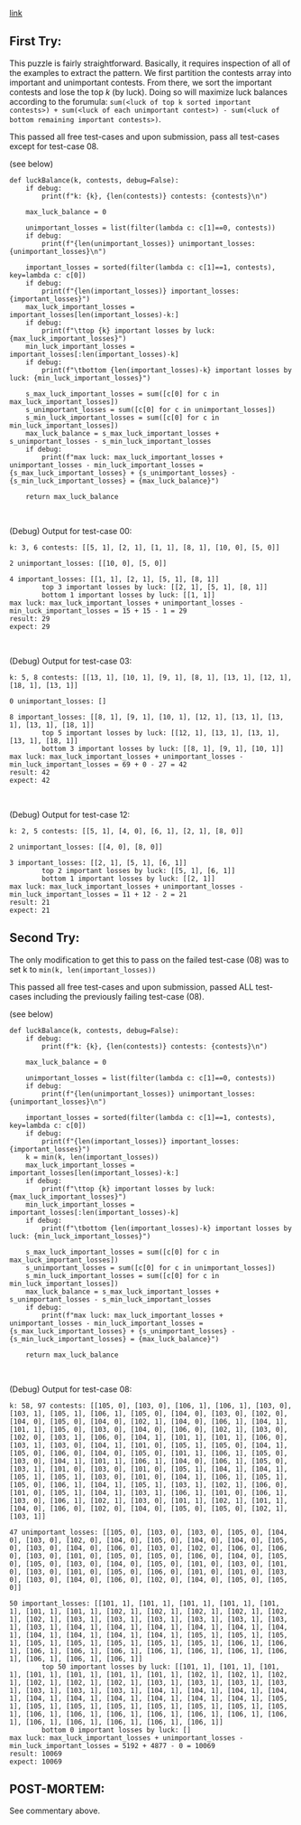 [link](https://www.hackerrank.com/challenges/luck-balance/problem?h_l=interview&playlist_slugs%5B%5D=interview-preparation-kit&playlist_slugs%5B%5D=greedy-algorithms&h_r=next-challenge&h_v=zen)


## First Try:

This puzzle is fairly straightforward.  Basically, it requires inspection of all of the examples to extract the pattern.  We first partition the contests array into important and unimportant contests.  From there, we sort the important contests and lose the top $k$ (by luck).  Doing so will maximize luck balances according to the forumula: `sum(<luck of top k sorted important contests>) + sum(<luck of each unimportant contest>) - sum(<luck of bottom remaining important contests>)`.  

This passed all free test-cases and upon submission, pass all test-cases except for test-case 08.

(see below)

```
def luckBalance(k, contests, debug=False):
    if debug:
        print(f"k: {k}, {len(contests)} contests: {contests}\n")

    max_luck_balance = 0

    unimportant_losses = list(filter(lambda c: c[1]==0, contests))
    if debug:
        print(f"{len(unimportant_losses)} unimportant_losses: {unimportant_losses}\n")

    important_losses = sorted(filter(lambda c: c[1]==1, contests), key=lambda c: c[0])
    if debug:
        print(f"{len(important_losses)} important_losses: {important_losses}")
    max_luck_important_losses = important_losses[len(important_losses)-k:]
    if debug:
        print(f"\ttop {k} important losses by luck: {max_luck_important_losses}")
    min_luck_important_losses = important_losses[:len(important_losses)-k]
    if debug:
        print(f"\tbottom {len(important_losses)-k} important losses by luck: {min_luck_important_losses}")

    s_max_luck_important_losses = sum([c[0] for c in max_luck_important_losses])
    s_unimportant_losses = sum([c[0] for c in unimportant_losses])
    s_min_luck_important_losses = sum([c[0] for c in min_luck_important_losses])
    max_luck_balance = s_max_luck_important_losses + s_unimportant_losses - s_min_luck_important_losses
    if debug:
        print(f"max luck: max_luck_important_losses + unimportant_losses - min_luck_important_losses = {s_max_luck_important_losses} + {s_unimportant_losses} - {s_min_luck_important_losses} = {max_luck_balance}")

    return max_luck_balance
```

<p><br>

(Debug) Output for test-case 00:

```
k: 3, 6 contests: [[5, 1], [2, 1], [1, 1], [8, 1], [10, 0], [5, 0]]

2 unimportant_losses: [[10, 0], [5, 0]]

4 important_losses: [[1, 1], [2, 1], [5, 1], [8, 1]]
        top 3 important losses by luck: [[2, 1], [5, 1], [8, 1]]
        bottom 1 important losses by luck: [[1, 1]]
max luck: max_luck_important_losses + unimportant_losses - min_luck_important_losses = 15 + 15 - 1 = 29
result: 29
expect: 29
```

<p><br>

(Debug) Output for test-case 03:

```
k: 5, 8 contests: [[13, 1], [10, 1], [9, 1], [8, 1], [13, 1], [12, 1], [18, 1], [13, 1]]

0 unimportant_losses: []

8 important_losses: [[8, 1], [9, 1], [10, 1], [12, 1], [13, 1], [13, 1], [13, 1], [18, 1]]
        top 5 important losses by luck: [[12, 1], [13, 1], [13, 1], [13, 1], [18, 1]]
        bottom 3 important losses by luck: [[8, 1], [9, 1], [10, 1]]
max luck: max_luck_important_losses + unimportant_losses - min_luck_important_losses = 69 + 0 - 27 = 42
result: 42
expect: 42
```

<p><br>

(Debug) Output for test-case 12:

```
k: 2, 5 contests: [[5, 1], [4, 0], [6, 1], [2, 1], [8, 0]]

2 unimportant_losses: [[4, 0], [8, 0]]

3 important_losses: [[2, 1], [5, 1], [6, 1]]
        top 2 important losses by luck: [[5, 1], [6, 1]]
        bottom 1 important losses by luck: [[2, 1]]
max luck: max_luck_important_losses + unimportant_losses - min_luck_important_losses = 11 + 12 - 2 = 21
result: 21
expect: 21
```

## Second Try:

The only modification to get this to pass on the failed test-case (08) was to set k to `min(k, len(important_losses))`  

This passed all free test-cases and upon submission, passed ALL test-cases including the previously failing test-case (08).

(see below)

```
def luckBalance(k, contests, debug=False):
    if debug:
        print(f"k: {k}, {len(contests)} contests: {contests}\n")

    max_luck_balance = 0

    unimportant_losses = list(filter(lambda c: c[1]==0, contests))
    if debug:
        print(f"{len(unimportant_losses)} unimportant_losses: {unimportant_losses}\n")

    important_losses = sorted(filter(lambda c: c[1]==1, contests), key=lambda c: c[0])
    if debug:
        print(f"{len(important_losses)} important_losses: {important_losses}")
    k = min(k, len(important_losses))
    max_luck_important_losses = important_losses[len(important_losses)-k:]
    if debug:
        print(f"\ttop {k} important losses by luck: {max_luck_important_losses}")
    min_luck_important_losses = important_losses[:len(important_losses)-k]
    if debug:
        print(f"\tbottom {len(important_losses)-k} important losses by luck: {min_luck_important_losses}")

    s_max_luck_important_losses = sum([c[0] for c in max_luck_important_losses])
    s_unimportant_losses = sum([c[0] for c in unimportant_losses])
    s_min_luck_important_losses = sum([c[0] for c in min_luck_important_losses])
    max_luck_balance = s_max_luck_important_losses + s_unimportant_losses - s_min_luck_important_losses
    if debug:
        print(f"max luck: max_luck_important_losses + unimportant_losses - min_luck_important_losses = {s_max_luck_important_losses} + {s_unimportant_losses} - {s_min_luck_important_losses} = {max_luck_balance}")

    return max_luck_balance
```

<p><br>

(Debug) Output for test-case 08:

```
k: 58, 97 contests: [[105, 0], [103, 0], [106, 1], [106, 1], [103, 0], [103, 1], [105, 1], [106, 1], [105, 0], [104, 0], [103, 0], [102, 0], [104, 0], [105, 0], [104, 0], [102, 1], [104, 0], [106, 1], [104, 1], [101, 1], [105, 0], [103, 0], [104, 0], [106, 0], [102, 1], [103, 0], [102, 0], [103, 1], [106, 0], [104, 1], [101, 1], [101, 1], [106, 0], [103, 1], [103, 0], [104, 1], [101, 0], [105, 1], [105, 0], [104, 1], [105, 0], [106, 0], [104, 0], [105, 0], [101, 1], [106, 1], [105, 0], [103, 0], [104, 1], [101, 1], [106, 1], [104, 0], [106, 1], [105, 0], [103, 1], [101, 0], [103, 0], [101, 0], [105, 1], [104, 1], [104, 1], [105, 1], [105, 1], [103, 0], [101, 0], [104, 1], [106, 1], [105, 1], [105, 0], [106, 1], [104, 1], [105, 1], [103, 1], [102, 1], [106, 0], [101, 0], [105, 1], [104, 1], [103, 1], [106, 1], [101, 0], [106, 1], [103, 0], [106, 1], [102, 1], [103, 0], [101, 1], [102, 1], [101, 1], [104, 0], [106, 0], [102, 0], [104, 0], [105, 0], [105, 0], [102, 1], [103, 1]]

47 unimportant_losses: [[105, 0], [103, 0], [103, 0], [105, 0], [104, 0], [103, 0], [102, 0], [104, 0], [105, 0], [104, 0], [104, 0], [105, 0], [103, 0], [104, 0], [106, 0], [103, 0], [102, 0], [106, 0], [106, 0], [103, 0], [101, 0], [105, 0], [105, 0], [106, 0], [104, 0], [105, 0], [105, 0], [103, 0], [104, 0], [105, 0], [101, 0], [103, 0], [101, 0], [103, 0], [101, 0], [105, 0], [106, 0], [101, 0], [101, 0], [103, 0], [103, 0], [104, 0], [106, 0], [102, 0], [104, 0], [105, 0], [105, 0]]

50 important_losses: [[101, 1], [101, 1], [101, 1], [101, 1], [101, 1], [101, 1], [101, 1], [102, 1], [102, 1], [102, 1], [102, 1], [102, 1], [102, 1], [103, 1], [103, 1], [103, 1], [103, 1], [103, 1], [103, 1], [103, 1], [104, 1], [104, 1], [104, 1], [104, 1], [104, 1], [104, 1], [104, 1], [104, 1], [104, 1], [104, 1], [105, 1], [105, 1], [105, 1], [105, 1], [105, 1], [105, 1], [105, 1], [105, 1], [106, 1], [106, 1], [106, 1], [106, 1], [106, 1], [106, 1], [106, 1], [106, 1], [106, 1], [106, 1], [106, 1], [106, 1]]
        top 50 important losses by luck: [[101, 1], [101, 1], [101, 1], [101, 1], [101, 1], [101, 1], [101, 1], [102, 1], [102, 1], [102, 1], [102, 1], [102, 1], [102, 1], [103, 1], [103, 1], [103, 1], [103, 1], [103, 1], [103, 1], [103, 1], [104, 1], [104, 1], [104, 1], [104, 1], [104, 1], [104, 1], [104, 1], [104, 1], [104, 1], [104, 1], [105, 1], [105, 1], [105, 1], [105, 1], [105, 1], [105, 1], [105, 1], [105, 1], [106, 1], [106, 1], [106, 1], [106, 1], [106, 1], [106, 1], [106, 1], [106, 1], [106, 1], [106, 1], [106, 1], [106, 1]]
        bottom 0 important losses by luck: []
max luck: max_luck_important_losses + unimportant_losses - min_luck_important_losses = 5192 + 4877 - 0 = 10069
result: 10069
expect: 10069
```

## POST-MORTEM:

See commentary above.